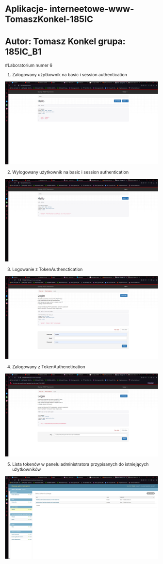 # Aplikacje- interneetowe-www-TomaszKonkel-185IC
# Autor: Tomasz Konkel grupa: 185IC_B1


#Laboratorium numer 6


1. Zalogowany użytkownik na basic i session authentication

![alt text](https://github.com/TomaszKonkel/aplikacje-internetowe-TomaszKonkel-185ic/blob/master/labki6/zdjecia_apki/1.PNG)	

2. Wylogowany użytkownik na basic i session authentication

![alt text](https://github.com/TomaszKonkel/aplikacje-internetowe-TomaszKonkel-185ic/blob/master/labki6/zdjecia_apki/2.PNG)

3. Logowanie z TokenAuthenctication

![alt text](https://github.com/TomaszKonkel/aplikacje-internetowe-TomaszKonkel-185ic/blob/master/labki6/zdjecia_apki/3.PNG)

4. Zalogowany z TokenAuthenctication

![alt text](https://github.com/TomaszKonkel/aplikacje-internetowe-TomaszKonkel-185ic/blob/master/labki6/zdjecia_apki/4.PNG)

5. Lista tokenów w panelu administratora przypisanych do istniejących użytkowników

![alt text](https://github.com/TomaszKonkel/aplikacje-internetowe-TomaszKonkel-185ic/blob/master/labki6/zdjecia_apki/5.PNG)






					

